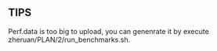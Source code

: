 ## TIPS

Perf.data is too big to upload, you can genenrate it by execute zheruan/PLAN/2/run_benchmarks.sh.